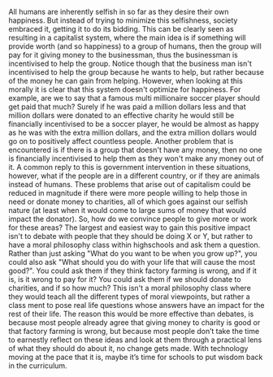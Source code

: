 All humans are inherently selfish in so far as they desire their own happiness. But instead of trying to minimize this selfishness, society embraced it, getting it to do its bidding. This can be clearly seen as resulting in a capitalist system, where the main idea is if something will provide worth (and so happiness) to a group of humans, then the group will pay for it giving money to the businessman, thus the businessman is incentivised to help the group. Notice though that the business man isn't incentivised to help the group because he wants to help, but rather because of the money he can gain from helping. However, when looking at this morally it is clear that this system doesn't optimize for happiness. For example, are we to say that a famous multi millionaire soccer player should get paid that much? Surely if he was paid a million dollars less and that million dollars were donated to an effective charity he would still be financially incentivised to be a soccer player, he would be almost as happy as he was with the extra million dollars, and the extra million dollars would go on to positively affect countless people. Another problem that is encountered is if there is a group that doesn't have any money, then no one is financially incentivised to help them as they won't make any money out of it. A common reply to this is government intervention in these situations, however, what if the people are in a different country, or if they are animals instead of humans. These problems that arise out of capitalism could be reduced in magnitude if there were more people willing to help those in need or donate money to charities, all of which goes against our selfish nature (at least when it would come to large sums of money that would impact the donator). So, how do we convince people to give more or work for these areas? The largest and easiest way to gain this positive impact isn't to debate with people that they should be doing X or Y, but rather to have a moral philosophy class within highschools and ask them a question. Rather than just asking "What do you want to be when you grow up?", you could also ask "What should you do with your life that will cause the most good?". You could ask them if they think factory farming is wrong, and if it is, is it wrong to pay for it? You could ask them if we should donate to charities, and if so how much? This isn't a moral philosophy class where they would teach all the different types of moral viewpoints, but rather a class ment to pose real life questions whose answers have an impact for the rest of their life. The reason this would be more effective than debates, is because most people already agree that giving money to charity is good or that factory farming is wrong, but because most people don’t take the time to earnestly reflect on these ideas and look at them through a practical lens of what they should do about it, no change gets made. With technology moving at the pace that it is, maybe it’s time for schools to put wisdom back in the curriculum.
